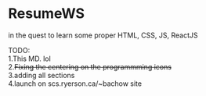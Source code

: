 # ResumeWS
in the quest to learn some proper HTML, CSS, JS, ReactJS

TODO:  
1.This MD. lol  
2.~~Fixing the centering on the programmming icons~~  
3.adding all sections  
4.launch on scs.ryerson.ca/~bachow site

